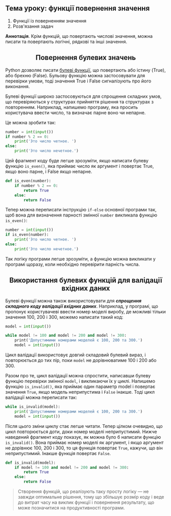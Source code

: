 
## Тема уроку: функції повернення значення

1. Функції із поверненням значення
2. Розв'язання задач

**Аннотація**. Крім функцій, що повертають числові значення, можна писати та повертають логічні, рядкові та інші значення.

<h2 align="center"><b>Повернення булевих значень</b></h2>

Python дозволяє писати [булеві функції](https://ru.wikipedia.org/wiki/%D0%91%D1%83%D0%BB%D0%B5%D0%B2%D0%B0_%D1%84%D1%83%D0%BD%D0%BA%D1%86%D0%B8%D1%8F), що повертають або істину (True), або брехню (False). Бульову функцію можна застосовувати для перевірки умови, тоді значення True і False сигналізують про його виконання.

Булеві функції широко застосовуються для спрощення складних умов, що перевіряються у структурах прийняття рішення та структурах з повторенням.
Наприклад, напишемо програму, яка просить користувача ввести число, та визначає парне воно чи непарне.

Це можна зробити так:

```python
number = int(input())
if number % 2 == 0:
    print('Это число четное. ')
else:
    print('Это число нечетное.')
```

Цей фрагмент коду буде легше зрозуміти, якщо написати булеву функцію `is_even()`, яка приймає число як аргумент і повертає True, якщо воно парне, і False якщо непарне.

```python
def is_even(number):
    if number % 2 == 0:
        return True
    else:
        return False
```

Тепер можна переписати інструкцію `if-else` основної програми так, щоб вона для визначення парності змінної `number` викликала функцію `is_even()`:

```python
number = int(input())
if is_even(number):
    print('Это число четное. ')
else:
    print('Это число нечетное.')
```

Так логіку програми легше зрозуміти, а функцію можна викликати у програмі щоразу, коли необхідно перевірити парність числа.

<h2 align="center"><b>Використання булевих функцій для валідації вхідних даних</b></h2>

Булеві функції можна також використовувати для ***спрощення складного коду валідації вхідних даних***. Наприклад, у програмі, що пропонує користувачеві ввести номер моделі виробу, де можливі тільки значення 100, 200 і 300, можемо написати такий код:

```python
model = int(input())

while model != 100 and model != 200 and model != 300:
    рrint('Допустимими номерами моделей є 100, 200 та 300.')
    model = int(input())
```

Цикл валідації використовує довгий складовий булевий вираз, і повторюється до тих пір, поки `model` не дорівнюватиме 100 і 200 або 300.

Разом про те, цикл валідації можна спростити, написавши булеву функцію перевірки змінної `model`, і викликаючи їх у циклі. Напишемо функцію `is_invalid()`, яка приймає один параметр model і повертає значення `True`, якщо модель неприпустима і `False` інакше. Тоді цикл валідації можна переписати так:

```python
while is_invalid(model):
    print('Допустимими номерами моделей є 100, 200 та 300.')
    model = int(input())
```

Після цього зміни циклу стає легше читати. Тепер цілком очевидно, що цикл повторюється доти, доки номер моделі неприпустимий. Нижче наведений фрагмент коду показує, як можна було б написати функцію `is_invalid()`. Вона приймає номер моделі як аргумент, і якщо аргумент не дорівнює 100, 200 і 300, то ця функція повертає `True`, кажучи, що він неприпустимий. Інакше функція повертає `False`.

```python
def is_invalid(model):
    if model != 100 and model != 200 and model != 300:
        return True
    else:
        return False
```

> Створення функцій, що реалізують таку просту логіку — не завжди оптимальне рішення, тому що збільшує розмір коду і веде до витрат часу на виклик функції і повернення результату, що може позначитися на продуктивності програми.
